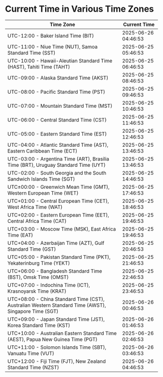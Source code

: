 # Current Time in Various Time Zones

| Time Zone | Current Time |
|-----------|--------------|
| UTC-12:00 - Baker Island Time (BIT) | 2025-06-26 04:46:53 |
| UTC-11:00 - Niue Time (NUT), Samoa Standard Time (SST) | 2025-06-25 05:46:53 |
| UTC-10:00 - Hawaii-Aleutian Standard Time (HAST), Tahiti Time (TAHT) | 2025-06-25 06:46:53 |
| UTC-09:00 - Alaska Standard Time (AKST) | 2025-06-25 08:46:53 |
| UTC-08:00 - Pacific Standard Time (PST) | 2025-06-25 09:46:53 |
| UTC-07:00 - Mountain Standard Time (MST) | 2025-06-25 10:46:53 |
| UTC-06:00 - Central Standard Time (CST) | 2025-06-25 11:46:53 |
| UTC-05:00 - Eastern Standard Time (EST) | 2025-06-25 12:46:53 |
| UTC-04:00 - Atlantic Standard Time (AST), Eastern Caribbean Time (ECT) | 2025-06-25 13:46:53 |
| UTC-03:00 - Argentina Time (ART), Brasília Time (BRT), Uruguay Standard Time (UYT) | 2025-06-25 13:46:53 |
| UTC-02:00 - South Georgia and the South Sandwich Islands Time (SGT) | 2025-06-25 14:46:53 |
| UTC±00:00 - Greenwich Mean Time (GMT), Western European Time (WET) | 2025-06-25 17:46:53 |
| UTC+01:00 - Central European Time (CET), West Africa Time (WAT) | 2025-06-25 18:46:53 |
| UTC+02:00 - Eastern European Time (EET), Central Africa Time (CAT) | 2025-06-25 19:46:53 |
| UTC+03:00 - Moscow Time (MSK), East Africa Time (EAT) | 2025-06-25 19:46:53 |
| UTC+04:00 - Azerbaijan Time (AZT), Gulf Standard Time (GST) | 2025-06-25 20:46:53 |
| UTC+05:00 - Pakistan Standard Time (PKT), Yekaterinburg Time (YEKT) | 2025-06-25 21:46:53 |
| UTC+06:00 - Bangladesh Standard Time (BST), Omsk Time (OMST) | 2025-06-25 22:46:53 |
| UTC+07:00 - Indochina Time (ICT), Krasnoyarsk Time (KRAT) | 2025-06-25 23:46:53 |
| UTC+08:00 - China Standard Time (CST), Australian Western Standard Time (AWST), Singapore Time (SGT) | 2025-06-26 00:46:53 |
| UTC+09:00 - Japan Standard Time (JST), Korea Standard Time (KST) | 2025-06-26 01:46:53 |
| UTC+10:00 - Australian Eastern Standard Time (AEST), Papua New Guinea Time (PGT) | 2025-06-26 02:46:53 |
| UTC+11:00 - Solomon Islands Time (SBT), Vanuatu Time (VUT) | 2025-06-26 03:46:53 |
| UTC+12:00 - Fiji Time (FJT), New Zealand Standard Time (NZST) | 2025-06-26 04:46:53 |
